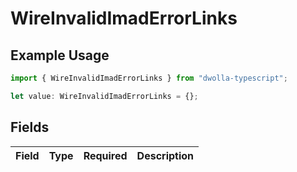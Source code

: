 # WireInvalidImadErrorLinks

## Example Usage

```typescript
import { WireInvalidImadErrorLinks } from "dwolla-typescript";

let value: WireInvalidImadErrorLinks = {};
```

## Fields

| Field       | Type        | Required    | Description |
| ----------- | ----------- | ----------- | ----------- |